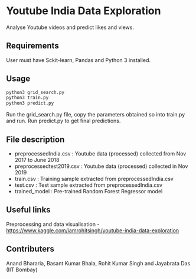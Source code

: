 # Youtube India Data Exploration

Analyse Youtube videos and predict likes and views.

## Requirements

User must have Sckit-learn, Pandas and Python 3 installed.

## Usage

```bash 
python3 grid_search.py
python3 train.py
python3 predict.py
```

Run the grid_search.py file, copy the parameters obtained so into train.py and run. Run predict.py to get final predictions.

## File description

* preprocessedIndia.csv : Youtube data (processed) collected from Nov 2017 to June 2018 
* preprocessedtest2019.csv : Youtube data (processed) collected in Nov 2019
* train.csv : Training sample extracted from preprocessedIndia.csv
* test.csv : Test sample extracted from preprocessedIndia.csv
* trained_model : Pre-trained Random Forest Regressor model

## Useful links

Preprocessing and data visualisation - <https://www.kaggle.com/iamrohitsingh/youtube-india-data-exploration>

## Contributers

Anand Bhararia, Basant Kumar Bhala, Rohit Kumar Singh and Jayabrata Das (IIT Bombay)
